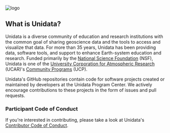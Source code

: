 ![logo](https://www.unidata.ucar.edu/images/logo_search.png)

## What is Unidata?

Unidata is a diverse community of education and research institutions with the common goal 
of sharing geoscience data and the tools to access and visualize that data. For more than 35 years, 
Unidata has been providing data, software tools, and support to enhance Earth-system education 
and research. Funded primarily by the [National Science Foundation](http://nsf.gov/) (NSF), Unidata is one of 
the [University Corporation for Atmospheric Research](https://www2.ucar.edu/) (UCAR)'s 
[Community Programs](https://www.ucar.edu/ucp) (UCP). 

Unidata's GitHub repositories contain code for software projects created or maintained by
developers at the Unidata Program Center. We actively encourage contributions to these projects
in the form of issues and pull requests.

### Participant Code of Conduct
If you're interested in contributing, please take a look at Unidata's
[Contributor Code of Conduct](CODE_OF_CONDUCT.md).
